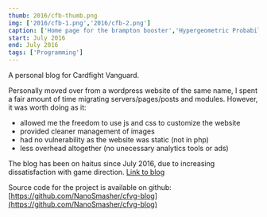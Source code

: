 ```yaml
---
thumb: 2016/cfb-thumb.png
img: ['2016/cfb-1.png','2016/cfb-2.png']
caption: ['Home page for the brampton booster','Hypergeometric Probability calculator, a widget that could have have been done in wordpress free']
start: July 2016
end: July 2016
tags: ['Programming']
---
```


A personal blog for Cardfight Vanguard.

<!-- more -->

Personally moved over from a wordpress website of the same name, I spent a fair amount of time migrating servers/pages/posts and modules. However, it was worth doing as it:

* allowed me the freedom to use js and css to customize the website
* provided cleaner management of images
* had no vulnerability as the website was static (not in php)
* less overhead altogether (no unecessary analytics tools or ads)

The blog has been on haitus since July 2016, due to increasing dissatisfaction with game direction.
[Link to blog](http://nanosmasher.github.io/cfvg/)


Source code for the project is available on github: [https://github.com/NanoSmasher/cfvg-blog](https://github.com/NanoSmasher/cfvg-blog)